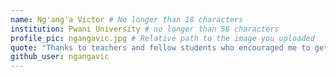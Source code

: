 ```yaml
---
name: Ng'ang'a Victor # No longer than 18 characters
institution: Pwani University # no longer than 58 characters
profile_pic: ngangavic.jpg # Relative path to the image you uploaded
quote: "Thanks to teachers and fellow students who encouraged me to get here. I'm going to miss you all!" # No longer than 100 characters
github_user: ngangavic
---
```

